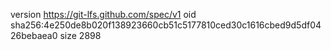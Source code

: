 version https://git-lfs.github.com/spec/v1
oid sha256:4e250de8b020f138923660cb51c5177810ced30c1616cbed9d5df0426bebaea0
size 2898
